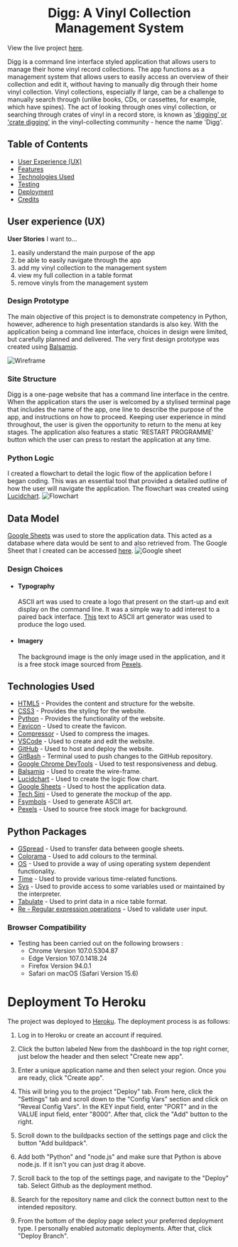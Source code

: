 <h1  align="center">Digg: A Vinyl Collection Management System</h1>

View the live project [here](https://digg.herokuapp.com/).

Digg is a command line interface styled application that allows users to manage their home vinyl record collections. The app functions as a management system that allows users to easily access an overview of their collection and edit it, without having to manually dig through their home vinyl collection. Vinyl collections, especially if large, can be a challenge to manually search through (unlike books, CDs, or cassettes, for example, which have spines). The act of looking through ones vinyl collection, or searching through crates of vinyl in a record store, is known as ['digging' or 'crate digging'](https://en.wiktionary.org/wiki/cratedigger) in the vinyl-collecting community - hence the name 'Digg'. 

## Table of Contents

-   [User Experience (UX)](#)
-   [Features](#)
-   [Technologies Used](#)
-   [Testing](#)
-   [Deployment](#)
-   [Credits](#)

## User experience (UX)
  **User Stories**
I want to...
 1. easily understand the main purpose of the app 
 2. be able to easily navigate through the app 
 3. add my vinyl collection to the management system
 4. view my full collection in a table format 
 5. remove vinyls from the management system

### Design Prototype

The main objective of this project is to demonstrate competency in Python, however, adherence to high presentation standards is also key. With the application being a command line interface, choices in design were limited, but carefully planned and delivered. The very first design prototype was created using [Balsamiq](https://balsamiq.com/). 

![Wireframe](https://github.com/SamarZiadat/Vinyl-Collection-Management-System/blob/main/documentation/supporting-images/wireframe.png?raw=true)
### Site Structure
Digg is a one-page website that has a command line interface in the centre. When the application stars the user is welcomed by a stylised terminal page that includes the name of the app, one line to describe the purpose of the app, and instructions on how to proceed. Keeping user experience in mind throughout, the user is given the opportunity to return to the menu at key stages. The application also features a static 'RESTART PROGRAMME' button which the user can press to restart the application at any time. 

### Python Logic

I created a flowchart to detail the logic flow of the application before I began coding. This was an essential tool that provided a detailed outline of how the user will navigate the application. The flowchart was created using [Lucidchart](https://www.lucidchart.com/).
![Flowchart](https://github.com/SamarZiadat/Vinyl-Collection-Management-System/blob/main/documentation/supporting-images/flowchart.jpeg?raw=true)
## Data Model
[Google Sheets](https://www.google.co.uk/sheets/about/)  was used to store the application data. This acted as a database where data would be sent to and also retrieved from. The Google Sheet that I created can be accessed [here](%5BGoogle%20Sheet%5D%28https://docs.google.com/spreadsheets/d/1VfUBCKy-KVL_C9G4xRcqCyoZqnXmzN99nohblpJxSrE/edit?usp=sharing%29). ![Google sheet](https://github.com/SamarZiadat/Vinyl-Collection-Management-System/blob/main/documentation/supporting-images/google-sheet.png?raw=true)
### Design Choices
-   #### Typography
    
     ASCII art was used to create a logo that present on the start-up and exit display on the command line. It was a simple way to add interest to a paired back interface. [This](https://fsymbols.com/generators/carty/) text to ASCII art generator was used to produce the logo used.

-   #### Imagery
    
     The background image is the only image used in the application, and it is a free stock image sourced from [Pexels](https://www.pexels.com/). 

## Technologies Used
-   [HTML5](https://en.wikipedia.org/wiki/HTML)  - Provides the content and structure for the website.
-   [CSS3](https://en.wikipedia.org/wiki/CSS)  - Provides the styling for the website.
-   [Python](https://en.wikipedia.org/wiki/Python_(programming_language))  - Provides the functionality of the website.
-   [Favicon](https://favicon.io/)  - Used to create the favicon.
-   [Compressor](https://compressor.io/)  - Used to compress the images.
-   [VSCode](https://code.visualstudio.com/)  - Used to create and edit the website.
-   [GitHub](https://github.com/)  - Used to host and deploy the website.
-   [GitBash](https://en.wikipedia.org/wiki/Bash_(Unix_shell))  - Terminal used to push changes to the GitHub repository.
-   [Google Chrome DevTools](https://developer.chrome.com/docs/devtools/)  - Used to test responsiveness and debug.
-   [Balsamiq](https://balsamiq.com/)  - Used to create the wire-frame.
-   [Lucidchart](https://www.lucidchart.com/)  - Used to create the logic flow chart.
-   [Google Sheets](https://www.google.co.uk/sheets/about/)  - Used to host the application data.
- [Tech Sini](https://techsini.com/multi-mockup/) - Used to generate the mockup of the app.
- [Fsymbols](https://fsymbols.com/generators/carty/) - Used to generate ASCII art.
- [Pexels](https://www.pexels.com/) - Used to source free stock image for background.
## Python Packages

-   [GSpread](https://pypi.org/project/gspread/)  - Used to transfer data between google sheets.
-   [Colorama](https://pypi.org/project/colorama/)  - Used to add colours to the terminal.
-   [OS](https://docs.python.org/3/library/os.html)  - Used to provide a way of using operating system dependent functionality.
-   [Time](https://docs.python.org/3/library/time.html)  - Used to provide various time-related functions.
-   [Sys](https://docs.python.org/3/library/sys.html)  - Used to provide access to some variables used or maintained by the interpreter.
-   [Tabulate](https://pypi.org/project/tabulate/)  - Used to print data in a nice table format.
- [Re - Regular expression operations](https://docs.python.org/3/library/re.html#) - Used to validate user input.

### Browser Compatibility

-   Testing has been carried out on the following browsers :
    -   Chrome Version 107.0.5304.87
    -   Edge Version 107.0.1418.24
    -   Firefox Version 94.0.1
    -   Safari on macOS (Safari Version 15.6)

# Deployment To Heroku

The project was deployed to  [Heroku](https://www.heroku.com/). The deployment process is as follows:

1.  Log in to Heroku or create an account if required.

2.  Click the button labeled New from the dashboard in the top right corner, just below the header and then select "Create new app".

3.  Enter a unique application name and then select your region. Once you are ready, click "Create app".

4.  This will bring you to the project "Deploy" tab. From here, click the "Settings" tab and scroll down to the "Config Vars" section and click on "Reveal Config Vars". In the KEY input field, enter "PORT" and in the VALUE input field, enter "8000". After that, click the "Add" button to the right.

5.  Scroll down to the buildpacks section of the settings page and click the button "Add buildpack". 

6.  Add both "Python" and "node.js" and make sure that Python is above node.js. If it isn't you can just drag it above.

7.  Scroll back to the top of the settings page, and navigate to the "Deploy" tab. Select Github as the deployment method.

8.  Search for the repository name and click the connect button next to the intended repository.

9.  From the bottom of the deploy page select your preferred deployment type. I personally enabled automatic deployments. After that, click "Deploy Branch".


     